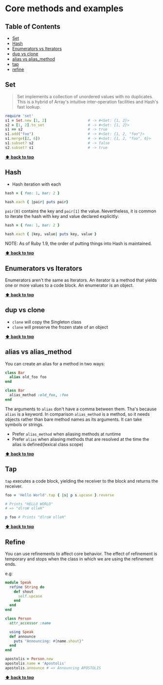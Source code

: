 # Core methods and examples

## Table of Contents

- [Set](#set)
- [Hash](#hash)
- [Enumerators vs Iterators](#enumerators-vs-iterators)
- [dup vs clone](#dup-vs-clone)
- [alias vs alias_method](#alias-vs-alias_method)
- [tap](#tap)
- [refine](#refine)

## Set

> Set implements a collection of unordered values with no duplicates. This is a hybrid of Array's intuitive inter-operation facilities and Hash's fast lookup.

```ruby
require 'set'
s1 = Set.new [1, 2]                   # -> #<Set: {1, 2}>
s2 = [1, 2].to_set                    # -> #<Set: {1, 2}>
s1 == s2                              # -> true
s1.add("foo")                         # -> #<Set: {1, 2, "foo"}>
s1.merge([2, 6])                      # -> #<Set: {1, 2, "foo", 6}>
s1.subset? s2                         # -> false
s2.subset? s1                         # -> true
```

**[⬆ back to top](#table-of-contents)**

## Hash

* Hash iteration with each

```ruby
hash = { foo: 1, bar: 2 }

hash.each { |pair| puts pair}
```

`pair[0]` contains the key and `pair[1]` the value. Nevertheless, it is common to iterate  the hash with key and value declared explicitly:

```ruby
hash = { foo: 1, bar: 2 }

hash.each { |key, value| puts key, value }
```

NOTE: As of Ruby 1.9, the order of putting things into Hash is maintained.

**[⬆ back to top](#table-of-contents)**

## Enumerators vs Iterators

Enumerators aren't the same as Iterators. An iterator is a method that yields one or more values to a code block. An enumerator is an object.

**[⬆ back to top](#table-of-contents)**

## dup vs clone

- `clone` will copy the Singleton class
- `clone` will preserve the frozen state of an object

**[⬆ back to top](#table-of-contents)**

## alias vs alias_method

You can create an alias for a method in two ways:

```ruby
class Bar
  alias old_foo foo
end

class Bar
  alias_method :old_foo, :foo
end
```

The arguments to `alias` don't have a comma between them. Tha's because `alias` is a keyword. In comparison `alias_method` is a method, so it needs objects rather than bare method names as its arguments. It can take symbols or strings.

- Prefer `alias_method` when aliasing methods at runtime
- Prefer `alias` when aliasing methods that are resolved at the time the alias is defined(lexical class scope)

**[⬆ back to top](#table-of-contents)**

## Tap

`tap` executes a code block, yielding the receiver to the block and returns the receiver.

```ruby
foo = 'Hello World'.tap { |s| p s.upcase }.reverse

# Prints "HELLO WORLD"
# => "dlroW olleH"

p foo # Prints "dlroW olleH"
```

**[⬆ back to top](#table-of-contents)**

## Refine

You can use refinements to affect core behavior. The effect of refinement is temporary and stops when the class in which we are using the refinement ends.

e.g:

```ruby
module Speak
  refine String do
    def shout
      self.upcase
    end
  end
end

class Person
  attr_accessor :name

  using Speak
  def announce
    puts "Announcing: #{name.shout}"
  end
end

apostolis = Person.new
apostolis.name = 'Apostolis'
apostolis.announce # => Announcing APOSTOLIS
```

**[⬆ back to top](#table-of-contents)**
